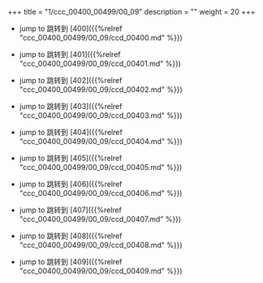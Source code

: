 +++
title = "1/ccc_00400_00499/00_09"
description = ""
weight = 20
+++

* jump to 跳转到 [400]({{%relref "ccc_00400_00499/00_09/ccd_00400.md" %}})

* jump to 跳转到 [401]({{%relref "ccc_00400_00499/00_09/ccd_00401.md" %}})

* jump to 跳转到 [402]({{%relref "ccc_00400_00499/00_09/ccd_00402.md" %}})

* jump to 跳转到 [403]({{%relref "ccc_00400_00499/00_09/ccd_00403.md" %}})

* jump to 跳转到 [404]({{%relref "ccc_00400_00499/00_09/ccd_00404.md" %}})

* jump to 跳转到 [405]({{%relref "ccc_00400_00499/00_09/ccd_00405.md" %}})

* jump to 跳转到 [406]({{%relref "ccc_00400_00499/00_09/ccd_00406.md" %}})

* jump to 跳转到 [407]({{%relref "ccc_00400_00499/00_09/ccd_00407.md" %}})

* jump to 跳转到 [408]({{%relref "ccc_00400_00499/00_09/ccd_00408.md" %}})

* jump to 跳转到 [409]({{%relref "ccc_00400_00499/00_09/ccd_00409.md" %}})

